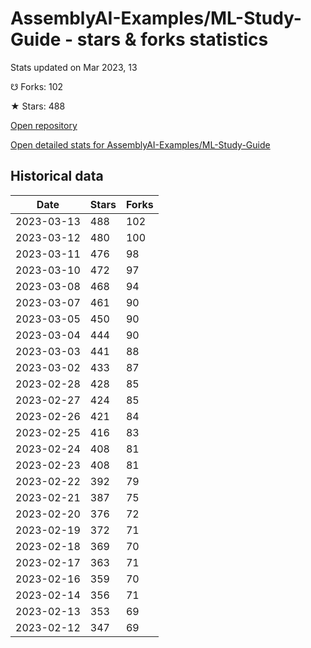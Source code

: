# AssemblyAI-Examples/ML-Study-Guide - stars & forks statistics

Stats updated on Mar 2023, 13

☋ Forks: 102

★ Stars: 488

[Open repository](https://github.com/AssemblyAI-Examples/ML-Study-Guide)

[Open detailed stats for AssemblyAI-Examples/ML-Study-Guide](https://reviewgithub.com/rep/AssemblyAI-Examples/ML-Study-Guide)

## Historical data
| Date | Stars | Forks |
|------|-------|-------|
| 2023-03-13 | 488 | 102 | 
| 2023-03-12 | 480 | 100 | 
| 2023-03-11 | 476 | 98 | 
| 2023-03-10 | 472 | 97 | 
| 2023-03-08 | 468 | 94 | 
| 2023-03-07 | 461 | 90 | 
| 2023-03-05 | 450 | 90 | 
| 2023-03-04 | 444 | 90 | 
| 2023-03-03 | 441 | 88 | 
| 2023-03-02 | 433 | 87 | 
| 2023-02-28 | 428 | 85 | 
| 2023-02-27 | 424 | 85 | 
| 2023-02-26 | 421 | 84 | 
| 2023-02-25 | 416 | 83 | 
| 2023-02-24 | 408 | 81 | 
| 2023-02-23 | 408 | 81 | 
| 2023-02-22 | 392 | 79 | 
| 2023-02-21 | 387 | 75 | 
| 2023-02-20 | 376 | 72 | 
| 2023-02-19 | 372 | 71 | 
| 2023-02-18 | 369 | 70 | 
| 2023-02-17 | 363 | 71 | 
| 2023-02-16 | 359 | 70 | 
| 2023-02-14 | 356 | 71 | 
| 2023-02-13 | 353 | 69 | 
| 2023-02-12 | 347 | 69 | 

